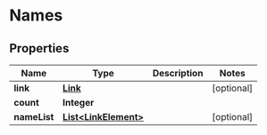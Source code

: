 
# Names

## Properties
Name | Type | Description | Notes
------------ | ------------- | ------------- | -------------
**link** | [**Link**](Link.md) |  |  [optional]
**count** | **Integer** |  | 
**nameList** | [**List&lt;LinkElement&gt;**](LinkElement.md) |  |  [optional]



